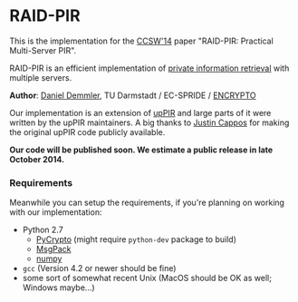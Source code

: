 RAID-PIR
========

This is the implementation for the [CCSW'14](http://digitalpiglet.org/nsac/ccsw14/) paper "RAID-PIR: Practical Multi-Server PIR".

RAID-PIR is an efficient implementation of [private information retrieval](https://en.wikipedia.org/wiki/Private_information_retrieval) with multiple servers.

**Author**: [Daniel Demmler](http://www.ec-spride.tu-darmstadt.de/en/research-groups/engineering-cryptographic-protocols-group/staff/daniel-demmler/), TU Darmstadt / EC-SPRIDE / [ENCRYPTO](http://encrypto.de)

Our implementation is an extension of [upPIR](https://uppir.poly.edu) and large parts of it were written by the upPIR maintainers. A big thanks to [Justin Cappos](https://isis.poly.edu/~jcappos/) for making the original upPIR code publicly available.

**Our code will be published soon. We estimate a public release in late October 2014.**

### Requirements
Meanwhile you can setup the requirements, if you're planning on working with our implementation:

* Python 2.7
  * [PyCrypto](https://www.dlitz.net/software/pycrypto/) (might require `python-dev` package to build)
  * [MsgPack](http://msgpack.org/)
  * [numpy](http://www.numpy.org/)
* `gcc` (Version 4.2 or newer should be fine)
* some sort of somewhat recent Unix (MacOS should be OK as well; Windows maybe...)
